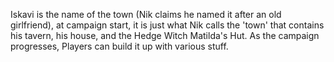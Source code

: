 Iskavi is the name of the town (Nik claims he named it after an old girlfriend), at campaign start, it is just what Nik
calls the 'town' that contains his tavern, his house, and the Hedge Witch Matilda's Hut. As the campaign progresses,
Players can build it up with various stuff.
